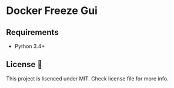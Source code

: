 # Docker Freeze Gui

## Requirements
- Python 3.4+

## License :scroll:
This project is lisenced under MIT. Check license file for more info.
